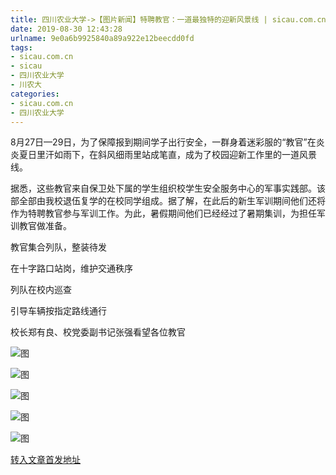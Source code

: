 ```yaml
---
title: 四川农业大学->【图片新闻】特聘教官：一道最独特的迎新风景线 | sicau.com.cn
date: 2019-08-30 12:43:28
urlname: 9e0a6b9925840a89a922e12beecdd0fd
tags: 
- sicau.com.cn
- sicau
- 四川农业大学
- 川农大
categories:
- sicau.com.cn
- 四川农业大学
---
```



8月27日—29日，为了保障报到期间学子出行安全，一群身着迷彩服的“教官”在炎炎夏日里汗如雨下，在斜风细雨里站成笔直，成为了校园迎新工作里的一道风景线。

据悉，这些教官来自保卫处下属的学生组织校学生安全服务中心的军事实践部。该部全部由我校退伍复学的在校同学组成。据了解，在此后的新生军训期间他们还将作为特聘教官参与军训工作。为此，暑假期间他们已经经过了暑期集训，为担任军训教官做准备。

教官集合列队，整装待发

在十字路口站岗，维护交通秩序

列队在校内巡查

引导车辆按指定路线通行

校长郑有良、校党委副书记张强看望各位教官



![图](https://news.sicau.edu.cn/__local/0/7D/23/D07EF2368A8CB3A9E22703EB091_8D803A57_8B5F.jpg)

![图](https://news.sicau.edu.cn/__local/5/B1/32/05CA6195D3B7D63A7EA811CEB3B_BDA1050F_A648.jpg)

![图](https://news.sicau.edu.cn/__local/7/87/70/C958E531FF37BE4DCBA47BC2AAD_6F30DE89_93F1.jpg)

![图](https://news.sicau.edu.cn/__local/9/BC/0D/92D865674B7A055B93161E54E04_C45A8F05_57F2.jpg)

![图](https://news.sicau.edu.cn/__local/8/19/69/9E00EE4CCA92C57A0B544DCC80D_44EAC892_B8A5.jpg)

[转入文章首发地址](https://news.sicau.edu.cn/info/1078/53054.htm)